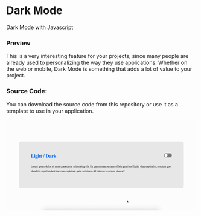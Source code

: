 # Dark Mode
Dark Mode with Javascript

### Preview
This is a very interesting feature for your projects, since many people are already used to personalizing the way they use applications. Whether on the web or mobile, Dark Mode is something that adds a lot of value to your project.

### Source Code:
You can download the source code from this repository or use it as a template to use in your application.

![dark-mode-js.gif](https://github.com/andersonmenezesm/dark-mode-js/blob/master/dark-mode.gif)


